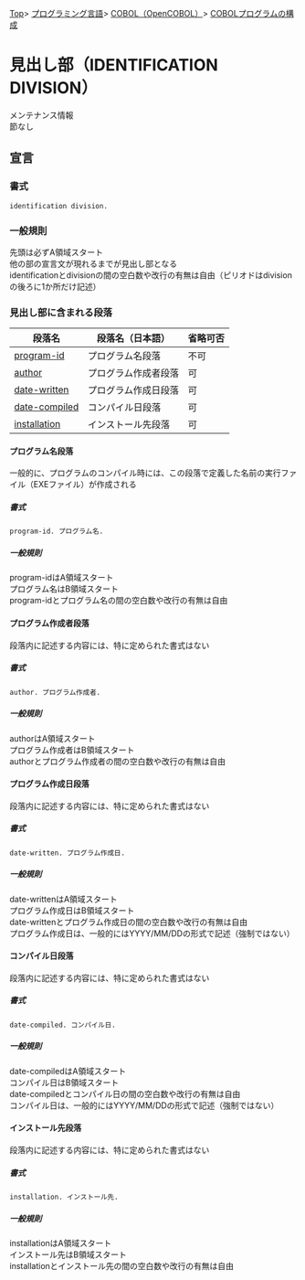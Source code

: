 [Top](../../../../index.md)\>
[プログラミング言語](../../../pgl.md)\>
[COBOL（OpenCOBOL）](../../language_0002.md)\>
[COBOLプログラムの構成](../COBOL_0001.md)

# 見出し部（IDENTIFICATION DIVISION）

メンテナンス情報  
節なし

## 宣言

### 書式

```identification division.```

### 一般規則

先頭は必ずA領域スタート  
他の部の宣言文が現れるまでが見出し部となる  
identificationとdivisionの間の空白数や改行の有無は自由（ピリオドはdivisionの後ろに1か所だけ記述）

### 見出し部に含まれる段落

|段落名|段落名（日本語）|省略可否|
----|----|----
|[program-id](#プログラム名段落)|プログラム名段落|不可|
|[author](#プログラム作成者段落)|プログラム作成者段落|可|
|[date-written](#プログラム作成日段落)|プログラム作成日段落|可|
|[date-compiled](#コンパイル日段落)|コンパイル日段落|可|
|[installation](#インストール先段落)|インストール先段落|可|

<!-- |[security](#機密事項段落)|機密事項段落|可| -->

#### プログラム名段落

一般的に、プログラムのコンパイル時には、この段落で定義した名前の実行ファイル（EXEファイル）が作成される

##### 書式

```program-id. プログラム名.```

##### 一般規則

program-idはA領域スタート  
プログラム名はB領域スタート  
program-idとプログラム名の間の空白数や改行の有無は自由

#### プログラム作成者段落

段落内に記述する内容には、特に定められた書式はない

##### 書式

```author. プログラム作成者.```

##### 一般規則

authorはA領域スタート  
プログラム作成者はB領域スタート  
authorとプログラム作成者の間の空白数や改行の有無は自由

#### プログラム作成日段落

段落内に記述する内容には、特に定められた書式はない

##### 書式

```date-written. プログラム作成日.```

##### 一般規則

date-writtenはA領域スタート  
プログラム作成日はB領域スタート  
date-writtenとプログラム作成日の間の空白数や改行の有無は自由  
プログラム作成日は、一般的にはYYYY/MM/DDの形式で記述（強制ではない）

#### コンパイル日段落

段落内に記述する内容には、特に定められた書式はない

##### 書式

```date-compiled. コンパイル日.```

##### 一般規則

date-compiledはA領域スタート  
コンパイル日はB領域スタート  
date-compiledとコンパイル日の間の空白数や改行の有無は自由  
コンパイル日は、一般的にはYYYY/MM/DDの形式で記述（強制ではない）

#### インストール先段落

段落内に記述する内容には、特に定められた書式はない

##### 書式

```installation. インストール先.```

##### 一般規則

installationはA領域スタート  
インストール先はB領域スタート  
installationとインストール先の間の空白数や改行の有無は自由  

<!-- #### 機密事項段落 -->